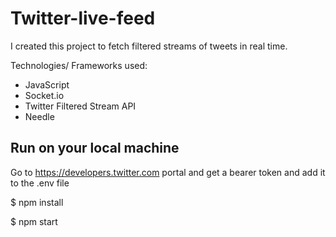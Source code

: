 # Twitter-live-feed
I created this project to fetch filtered streams of tweets in real time.

Technologies/ Frameworks used:
- JavaScript
- Socket.io
- Twitter Filtered Stream API
- Needle

## Run on your local machine
Go to https://developers.twitter.com portal and get a bearer token and add it to the .env file

$ npm install

$ npm start
